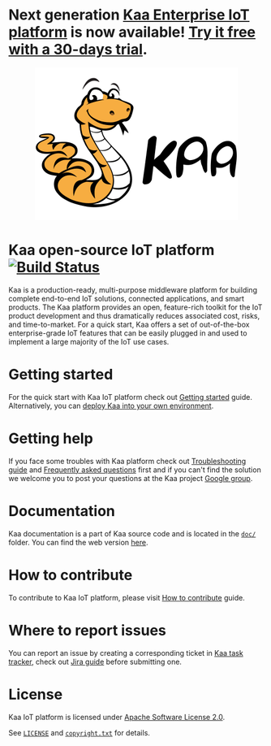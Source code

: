 # Next generation [Kaa Enterprise IoT platform](https://www.kaaproject.org/overview) is now available! [Try it free with a 30-days trial](https://www.kaaproject.org/request-free-trial/).

<p align="center">
  <a src='http://www.kaaproject.org/'>
    <img src='img/kaa_logo_fullsize.png' height=300 width=400 />
  </a>
</p>

Kaa open-source IoT platform [![Build Status](https://travis-ci.org/kaaproject/kaa.svg?branch=master)](https://travis-ci.org/kaaproject/kaa)
============================

Kaa is a production-ready, multi-purpose middleware platform for building complete end-to-end IoT solutions, connected applications, and smart products. The Kaa platform provides an open, feature-rich toolkit for the IoT product development and thus dramatically reduces associated cost, risks, and time-to-market. For a quick start, Kaa offers a set of out-of-the-box enterprise-grade IoT features that can be easily plugged in and used to implement a large majority of the IoT use cases.

# Getting started

For the quick start with Kaa IoT platform check out [Getting started](http://www.kaaproject.org/getting-started/) guide.
Alternatively, you can [deploy Kaa into your own environment](http://kaaproject.github.io/kaa/docs/v0.10.0/Administration-guide/System-installation/Single-node-installation/).

# Getting help

If you face some troubles with Kaa platform check out [Troubleshooting guide](http://kaaproject.github.io/kaa/docs/v0.10.0/Administration-guide/Troubleshooting/) and [Frequently asked questions](http://docs.kaaproject.org/display/KAA/Frequently+asked+questions) first and if you can't find the solution we welcome you to post your questions at the Kaa project [Google group](http://www.kaaproject.org/forum/).

# Documentation

Kaa documentation is a part of Kaa source code and is located in the [`doc/`](doc) folder. You can find the web version [here](http://kaaproject.github.io/kaa/).

# How to contribute

To contribute to Kaa IoT platform, please visit [How to contribute](http://kaaproject.github.io/kaa/docs/v0.10.0/Customization-guide/How-to-contribute/) guide.

# Where to report issues

You can report an issue by creating a corresponding ticket in [Kaa task tracker](http://jira.kaaproject.org/browse/KAA/), check out [Jira guide](http://kaaproject.github.io/kaa/docs/v0.10.0/Customization-guide/How-to-contribute/Jira-guide/) before submitting one.

# License

Kaa IoT platform is licensed under [Apache Software License 2.0](http://www.apache.org/licenses/LICENSE-2.0).

See [`LICENSE`](LICENSE) and [`copyright.txt`](copyright.txt) for details.
